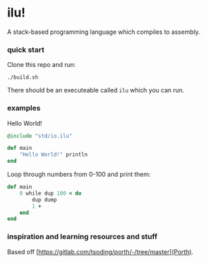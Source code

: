 # ilu!
A stack-based programming language which compiles to assembly.

### quick start
Clone this repo and run:
```
./build.sh
```
There should be an executeable called `ilu` which you can run.

### examples
Hello World!
```ruby
@include "std/io.ilu"

def main
    "Hello World!" println
end
```

Loop through numbers from 0-100 and print them:
```ruby
def main
    0 while dup 100 < do
        dup dump
        1 +
    end
end
```

### inspiration and learning resources and stuff
Based off [https://gitlab.com/tsoding/porth/-/tree/master](Porth).
